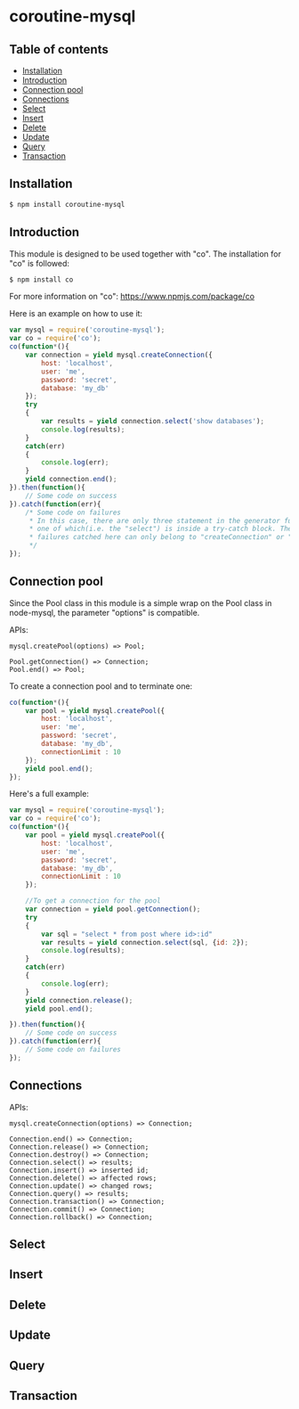 # coroutine-mysql
## Table of contents
- [Installation](#install)
- [Introduction](#introduction)
- [Connection pool](#connection-pool)
- [Connections](#connections)
- [Select](#select)
- [Insert](#insert)
- [Delete](#delete)
- [Update](#update)
- [Query](#query)
- [Transaction](#transaction)

## Installation
```sh
$ npm install coroutine-mysql
```

## Introduction
This module is designed to be used together with "co". The installation for "co" is followed:
```sh
$ npm install co
```

For more information on "co": https://www.npmjs.com/package/co

Here is an example on how to use it:

```js
var mysql = require('coroutine-mysql');
var co = require('co');
co(function*(){
	var connection = yield mysql.createConnection({
		host: 'localhost',
		user: 'me',
		password: 'secret',
		database: 'my_db'
	});
	try
	{
		var results = yield connection.select('show databases');
		console.log(results);
	}
	catch(err)
	{
		console.log(err);
	}
	yield connection.end();
}).then(function(){
	// Some code on success
}).catch(function(err){
	/* Some code on failures
	 * In this case, there are only three statement in the generator function above, 
	 * one of which(i.e. the "select") is inside a try-catch block. Therefore, 
	 * failures catched here can only belong to "createConnection" or "end".
	 */
});
```


## Connection pool
Since the Pool class in this module is a simple wrap on the Pool class in node-mysql, the parameter "options" is compatible.

APIs:
```
mysql.createPool(options) => Pool;

Pool.getConnection() => Connection;
Pool.end() => Pool;
```


To create a connection pool and to terminate one:
```js
co(function*(){
	var pool = yield mysql.createPool({
		host: 'localhost',
		user: 'me',
		password: 'secret',
		database: 'my_db',
		connectionLimit : 10
	});
	yield pool.end();
});
```

Here's a full example:
```js
var mysql = require('coroutine-mysql');
var co = require('co');
co(function*(){
	var pool = yield mysql.createPool({
		host: 'localhost',
		user: 'me',
		password: 'secret',
		database: 'my_db',
		connectionLimit : 10
	});

	//To get a connection for the pool
	var connection = yield pool.getConnection();
	try
	{
		var sql = "select * from post where id>:id"
		var results = yield connection.select(sql, {id: 2});
		console.log(results);
	}
	catch(err)
	{
		console.log(err);
	}
	yield connection.release();
	yield pool.end();

}).then(function(){
	// Some code on success
}).catch(function(err){
	// Some code on failures
});
```


## Connections
APIs:
```
mysql.createConnection(options) => Connection;

Connection.end() => Connection;
Connection.release() => Connection;
Connection.destroy() => Connection;
Connection.select() => results;
Connection.insert() => inserted id;
Connection.delete() => affected rows;
Connection.update() => changed rows;
Connection.query() => results;
Connection.transaction() => Connection;
Connection.commit() => Connection;
Connection.rollback() => Connection;
```

## Select

## Insert

## Delete

## Update

## Query

## Transaction
